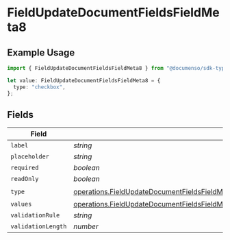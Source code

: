 # FieldUpdateDocumentFieldsFieldMeta8

## Example Usage

```typescript
import { FieldUpdateDocumentFieldsFieldMeta8 } from "@documenso/sdk-typescript/models/operations";

let value: FieldUpdateDocumentFieldsFieldMeta8 = {
  type: "checkbox",
};
```

## Fields

| Field                                                                                                                                                                                                                                          | Type                                                                                                                                                                                                                                           | Required                                                                                                                                                                                                                                       | Description                                                                                                                                                                                                                                    |
| ---------------------------------------------------------------------------------------------------------------------------------------------------------------------------------------------------------------------------------------------- | ---------------------------------------------------------------------------------------------------------------------------------------------------------------------------------------------------------------------------------------------- | ---------------------------------------------------------------------------------------------------------------------------------------------------------------------------------------------------------------------------------------------- | ---------------------------------------------------------------------------------------------------------------------------------------------------------------------------------------------------------------------------------------------- |
| `label`                                                                                                                                                                                                                                        | *string*                                                                                                                                                                                                                                       | :heavy_minus_sign:                                                                                                                                                                                                                             | N/A                                                                                                                                                                                                                                            |
| `placeholder`                                                                                                                                                                                                                                  | *string*                                                                                                                                                                                                                                       | :heavy_minus_sign:                                                                                                                                                                                                                             | N/A                                                                                                                                                                                                                                            |
| `required`                                                                                                                                                                                                                                     | *boolean*                                                                                                                                                                                                                                      | :heavy_minus_sign:                                                                                                                                                                                                                             | N/A                                                                                                                                                                                                                                            |
| `readOnly`                                                                                                                                                                                                                                     | *boolean*                                                                                                                                                                                                                                      | :heavy_minus_sign:                                                                                                                                                                                                                             | N/A                                                                                                                                                                                                                                            |
| `type`                                                                                                                                                                                                                                         | [operations.FieldUpdateDocumentFieldsFieldMetaDocumentsFieldsResponse200ApplicationJSONResponseBodyFields8Type](../../models/operations/fieldupdatedocumentfieldsfieldmetadocumentsfieldsresponse200applicationjsonresponsebodyfields8type.md) | :heavy_check_mark:                                                                                                                                                                                                                             | N/A                                                                                                                                                                                                                                            |
| `values`                                                                                                                                                                                                                                       | [operations.FieldUpdateDocumentFieldsFieldMetaDocumentsFieldsValues](../../models/operations/fieldupdatedocumentfieldsfieldmetadocumentsfieldsvalues.md)[]                                                                                     | :heavy_minus_sign:                                                                                                                                                                                                                             | N/A                                                                                                                                                                                                                                            |
| `validationRule`                                                                                                                                                                                                                               | *string*                                                                                                                                                                                                                                       | :heavy_minus_sign:                                                                                                                                                                                                                             | N/A                                                                                                                                                                                                                                            |
| `validationLength`                                                                                                                                                                                                                             | *number*                                                                                                                                                                                                                                       | :heavy_minus_sign:                                                                                                                                                                                                                             | N/A                                                                                                                                                                                                                                            |